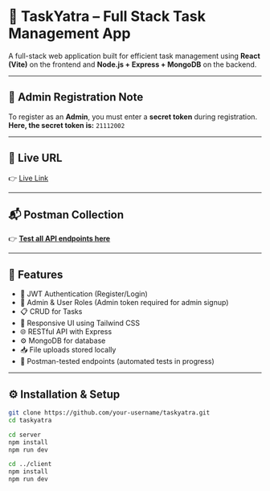 # 📝 TaskYatra – Full Stack Task Management App

A full-stack web application built for efficient task management using **React (Vite)** on the frontend and **Node.js + Express + MongoDB** on the backend.

---

## 🔑 Admin Registration Note
To register as an **Admin**, you must enter a **secret token** during registration.  
**Here, the secret token is:** `21112002`

---

## 🔗 Live URL
👉 [Live Link](https://taskyatraa.onrender.com)

---

## 📬 Postman Collection
👉 [**Test all API endpoints here**](https://web-dev-8174.postman.co/workspace/Saumya's-Workspace~81bab76d-08ac-438b-a79c-633ba98e50f4/collection/34752140-e404910f-3ddc-494a-a74f-cce114de2ec2?action=share&source=copy-link&creator=34752140&active-environment=246d6e22-6c65-4ac7-8fbb-81c465ce7cc4)

---

## 🚀 Features
- 🔐 JWT Authentication (Register/Login)
- 👤 Admin & User Roles (Admin token required for admin signup)
- 📋 CRUD for Tasks
- 🎯 Responsive UI using Tailwind CSS
- 🌐 RESTful API with Express
- ⚙️ MongoDB for database
- 📥 File uploads stored locally
- 🧪 Postman-tested endpoints (automated tests in progress)

---

## ⚙️ Installation & Setup  
```bash
git clone https://github.com/your-username/taskyatra.git
cd taskyatra

cd server
npm install
npm run dev

cd ../client
npm install
npm run dev

